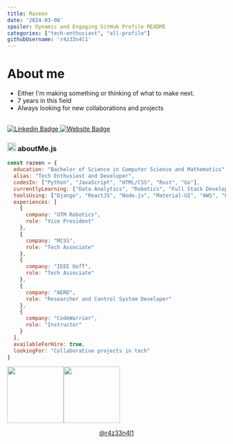 ```yaml
---
title: Razeen
date: '2024-03-08'
spoiler: Dynamic and Engaging GitHub Profile README
categories: ["tech-enthusiast", "all-profile"]
githubUsername: 'r4z33n4l1'
---
```



<!-- <h1 align="left"><img src="https://raw.githubusercontent.com/r4z33n4l1/r4z33n4l1/master/wave-hi.gif" width="30px"><strong> Hi there, I'm Razeen!</strong></h1> -->

# About me
- Either I'm making something or thinking of what to make next.
- 7 years in this field
- Always looking for new collaborations and projects


<br>
<a target="_blank" href="https://linkedin.com/in/razeenali/">
<img src="https://img.shields.io/badge/-Razeen-blue?style=for-the-badge&logo=Linkedin&logoColor=white&link=https://linkedin.com/in/r4z33n4l1/" alt="Linkedin Badge">
</a>
<a target="_blank" href="https://razeenali.com">
<img src="https://img.shields.io/badge/-RazeenAli.com-0A66C2?style=for-the-badge&logo=GoogleChrome&logoColor=white&link=https://razeenali.com" alt="Website Badge">
</a>


### <img src="https://media.giphy.com/media/ln7z2eWriiQAllfVcn/giphy.gif" height="20"> **aboutMe.js**

```javascript
const razeen = {
  education: "Bachelor of Science in Computer Science and Mathematics",
  alias: "Tech Enthusiast and Developer",
  codesIn: ["Python", "JavaScript", "HTML/CSS", "Rust", "Go"],
  currentlyLearning: ["Data Analytics", "Robotics", "Full Stack Development"],
  toolsUsing: ["Django", "ReactJS", "Node.js", "Material-UI", "AWS", "Firebase", "Figma", "Postman", "PostgreSQL"],
  experiences: [
    {
      company: "UTM Robotics",
      role: "Vice President"
    },
    {
      company: "MCSS",
      role: "Tech Associate"
    },
    {
      company: "IEEE UofT",
      role: "Tech Associate"
    },
    {
      company: "AERD",
      role: "Researcher and Control System Developer"
    },
    {
      company: "CodeWarrior",
      role: "Instructor"
    }
  ],
  availableForHire: true,
  lookingFor: "Collaborative projects in tech"
}
```

<!-- Projects I am working on 
### <img src="https://media.giphy.com/media/WUlplcMpOCEmTGBtBW/giphy.gif" height="20"> **Projects I am working on:**
 -->



<img align="" height='130px' src="https://github-readme-stats.vercel.app/api?username=r4z33n4l1&hide_title=true&show_icons=true&include_all_commits=true&line_height=21&bg_color=f0f0f0&theme=graywhite" /><img align="" height='130px' src="https://github-readme-stats.vercel.app/api/top-langs/?username=r4z33n4l1&hide_title=true&layout=compact&bg_color=f0f0f0&theme=graywhite" />



<p align="center"><a href="https://github.com/r4z33n4l1">@r4z33n4l1</a></p>

